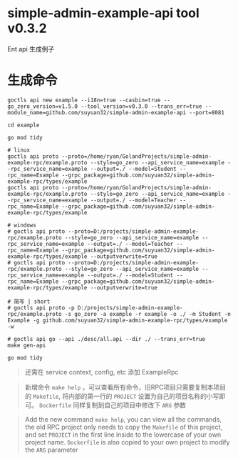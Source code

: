 # simple-admin-example-api tool v0.3.2
Ent api 生成例子

# 生成命令

```shell
goctls api new example --i18n=true --casbin=true --go_zero_version=v1.5.0 --tool_version=v0.3.0 --trans_err=true --module_name=github.com/suyuan32/simple-admin-example-api --port=8081

cd example

go mod tidy

# linux
goctls api proto --proto=/home/ryan/GolandProjects/simple-admin-example-rpc/example.proto --style=go_zero --api_service_name=example --rpc_service_name=example --output=./ --model=Student --rpc_name=Example --grpc_package=github.com/suyuan32/simple-admin-example-rpc/types/example
goctls api proto --proto=/home/ryan/GolandProjects/simple-admin-example-rpc/example.proto --style=go_zero --api_service_name=example --rpc_service_name=example --output=./ --model=Teacher --rpc_name=Example --grpc_package=github.com/suyuan32/simple-admin-example-rpc/types/example

# windows
# goctls api proto --proto=D:/projects/simple-admin-example-rpc/example.proto --style=go_zero --api_service_name=example --rpc_service_name=example --output=./ --model=Teacher --rpc_name=Example --grpc_package=github.com/suyuan32/simple-admin-example-rpc/types/example --outputverwrite=true
# goctls api proto --proto=D:/projects/simple-admin-example-rpc/example.proto --style=go_zero --api_service_name=example --rpc_service_name=example --output=./ --model=Student --rpc_name=Example --grpc_package=github.com/suyuan32/simple-admin-example-rpc/types/example --outputverwrite=true

# 简写 | short
# goctls api proto -p D:/projects/simple-admin-example-rpc/example.proto -s go_zero -a example -r example -o ./ -m Student -n Example -g github.com/suyuan32/simple-admin-example-rpc/types/example -w

# goctls api go --api ./desc/all.api --dir ./ --trans_err=true
make gen-api

go mod tidy
```

> 还需在 service context, config, etc 添加 ExampleRpc

> 新增命令 `make help` ，可以查看所有命令，旧RPC项目只需要复制本项目的 `Makefile`, 将内部的第一行的 `PROJECT` 设置为自己的项目名称的小写即可。
> `Dockerfile` 同样复制到自己的项目中修改下 `ARG` 参数

> Add the new command `make help`, you can view all the commands, the old RPC project only needs to copy the `Makefile` of this project, and set `PROJECT` in the first line inside to the lowercase of your own project name.
> `Dockerfile` is also copied to your own project to modify the `ARG` parameter